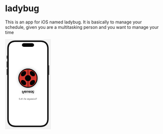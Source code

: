 # ladybug
This is an app for iOS named ladybug.
It is basically to manage your schedule, given you are a multitasking person and you want to manage your time

<p align="left">
    <img src="Screenshots/LaunchScreen.png" alt="Launch Screen SS" width="150">
</p>
